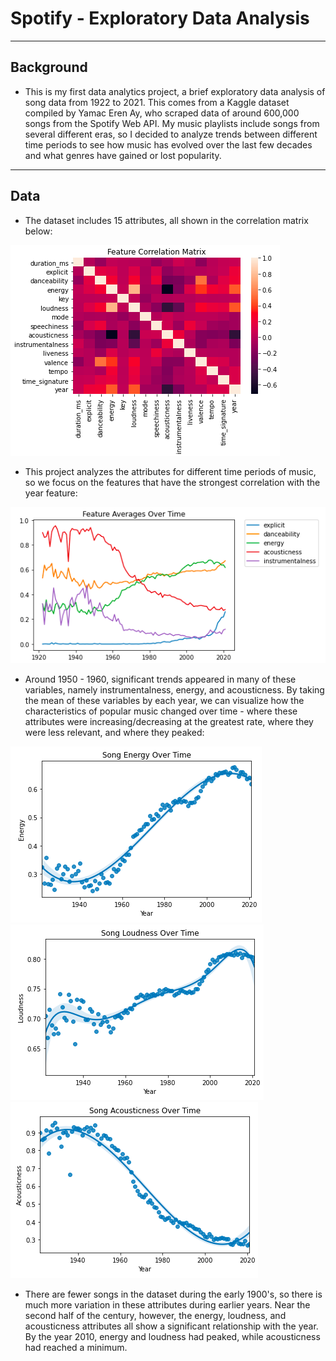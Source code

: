 # Spotify - Exploratory Data Analysis
---
## Background
* This is my first data analytics project, a brief exploratory data analysis of song data from 1922 to 2021. This comes from a Kaggle dataset compiled by Yamac Eren Ay, who scraped data of around 600,000 songs from the Spotify Web API. My music playlists include songs from several different eras, so I decided to analyze trends between different time periods to see how music has evolved over the last few decades and what genres have gained or lost popularity.
---
## Data
* The dataset includes 15 attributes, all shown in the correlation matrix below:

![](/images/corr_matrix.png)


* This project analyzes the attributes for different time periods of music, so we focus on the features that have the strongest correlation with the year feature:

![](/images/lineplot.png)

* Around 1950 - 1960, significant trends appeared in many of these variables, namely instrumentalness, energy, and acousticness. By taking the mean of these variables by each year, we can visualize how the characteristics of popular music changed over time - where these attributes were increasing/decreasing at the greatest rate, where they were less relevant, and where they peaked:

![](/images/energy.png)
![](/images/loudness.png)
![](/images/acousticness.png)

* There are fewer songs in the dataset during the early 1900's, so there is much more variation in these attributes during earlier years. Near the second half of the century, however, the energy, loudness, and acousticness attributes all show a significant relationship with the year. By the year 2010, energy and loudness had peaked, while acousticness had reached a minimum.
